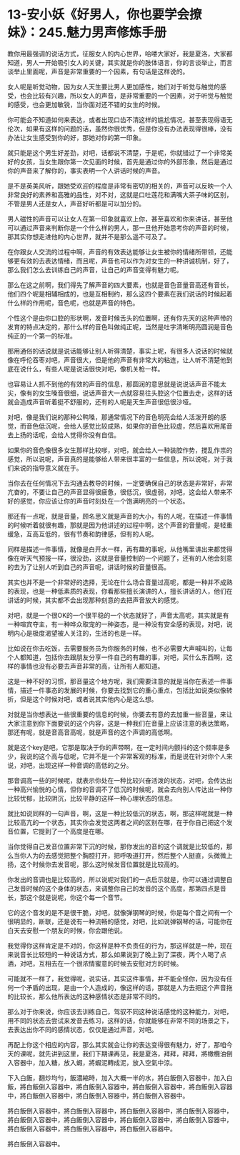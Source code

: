 # 13-安小妖《好男人，你也要学会撩妹》：245.魅力男声修炼手册

教你用最强调的说话方式，征服女人的内心世界，哈喽大家好，我是夏洛，大家都知道，男人一开始吸引女人的关键，其实就是你的肢体语言，你的言谈举止，而言谈举止里面呢，声音是非常重要的一个因素，有句话是这样说的。

女人呢是听觉动物，因为女人天生要比男人更加感性，她们对于听觉与触觉的感受，也会比较有兴趣，所以女人的声音，是非常重要的一个因素，对于听觉与触觉的感受，也会更加敏锐，当你面对还不错的女生的时候。

你可能会不知道如何来表达，或者出现口齿不清这样的尴尬情况，甚至表现得语无伦次，如果有这样的问题的话，虽然你很优秀，但是你没有办法表现得很棒，没有办法让女生感受到你的好，那她对你的第一印象。

就只能是这个男生好差劲，对吧，话都说不清楚，于是呢，你就错过了一个非常美好的女孩，当女生跟你第一次见面的时候，首先是通过你的外部形象，然后是通过你的声音来了解你的，事实表明一个人讲话时候的声音。

是不是英美风听，跟她受欢迎的程度是非常有密切的相关的，声音可以反映一个人非常良好的素养和高雅的品性，对不对，这就是口吐莲花和满嘴大茶子味的区别，不管是男人还是女人，声音好听都是可以加分的。

男人磁性的声音可以让女人在第一印象就喜欢上你，甚至喜欢和你来讲话，甚至他可以通过声音来判断你是一个什么样的男人，那一旦他开始思考你的声音的时候，那其实你想走进他的内心世界，就并不是那么遥不可及了。

在你跟女人交流的过程中啊，声音的有效表达能够让女生被你的情绪所带领，还能够更有效的去表达情绪，而且呢，声音也可以作为对女生的一种讲诚机制，好了，那么我们怎么去训练自己的声音，让自己的声音变得有魅力呢。

那么在这之前啊，我们得先了解声音的四大要素，也就是音色音量音高还有音长，他们四个呢是相辅相成的，也是互相制约，那么这四个要素在我们说话的时候起着什么样的作用呢，音色呢，也就是声音的特色。

个性这个是由你口腔的形状啊，发音时候舌头的位置啊，还有你先天的这种声带的发育的特点决定的，那什么样的音色叫做纯正呢，当然是吐字清晰明亮圆润是音色纯正的一个第一的标准。

那用通俗的话说就是说话能够让别人听得清楚，事实上呢，有很多人说话的时候就像在呼伦吞枣对吧，声音很大，但是他的声音有非常大的粘连，让人听不清楚他到底在说什么，有些人呢是说话很快对吧，像机关枪一样。

也容易让人抓不到他的有效的声音的信息，那圆润的意思就是说说话声音不能太尖，像有的女生嗓音很细，说话声音大一点就容易往头腔这个位置去走，这样的话就会造成声音听着挺不舒服的，还有的人呢是天生声音很低很沙哑。

对吧，像是我们说的那种公鸭嗓，那通常情况下的音色明亮会给人活泼开朗的感觉，而音色低沉呢，会给人感觉比较成熟，如果你的音色比较虚，然后喜欢用尾音去上扬的话呢，会给人觉得你没有自信。

如果你的音色像很多女生那样比较嗲，对吧，就会给人一种装腔作势，搅乱作祟的感觉，所以说呢，声音真的是能够给人带来很丰富的一些信息，所以说呢，对于我们来说的指导意义就在于。

当你去在任何情况下去沟通去教导的时候，一定要确保自己的状态是非常好，非常亢奋的，不要让自己的声音显得很疲惫，很低沉，很虚弱，对吧，这会给人带来不好的感觉，你应该让你的声音时刻处在一个饱满明亮的一个状态。

那还有一点呢，就是音量，顾名思义就是声音的大小，有的人呢，在描述一件事情的时候听着就很有趣，那就是因为他讲述的过程中啊，这个声音的音量呢，是轻重缓急，互高互低的，很有节奏和韵律感，但有的人呢。

同样是描述一件事情，就像是白开水一样，再有趣的事呢，从他嘴里讲出来都觉得像在听天气预报一样，很没劲，这就是音量控制的一个问题了，还有的人他会刻意的去为了让别人听到自己的声音呢，讲话时候的音量很高。

其实也并不是一个非常好的选择，无论在什么场合音量过高呢，都是一种并不成熟的表现，也是一种低素质的表现，你看那些擅长演讲的人，擅长讲话的人，他们在讲话的时候，其实都不会出现那种刻意的去把声音放大的感觉。

对吧，就是一个很OK的一个很平稳的一个状态就好了，声音太高呢，其实就是有一种喧宾夺主，有一种哗众取宠的一种姿态，是一种没有安全感的表现，对吧，说明内心是极度渴望被人关注的，生活的也是一样。

比如说在你去吃饭，去需要服务员为你服务的时候，也不必需要大声喊叫的，让每个人都知道，包括你去跟朋友分享一件自己的有趣的事，对吧，买什么东西啊，这样的事情也没有必要去声音非常的高，让所有人都知道。

这是一种不好的习惯，那音量这个地方呢，我们需要注意的就是当你在表述一件事情，描述一件事态的发展的时候，你要去找到它的重心重点，包括比如说类似像转折，但是这个时候对吧，或者说其实他内心是这么想。

对就是当你想表达一些很重要的信息的时候，你要去有意的去加重一些音量，来让大家注意到你下面要说的这个内容，这是一种我们在音量上应该注意的表达策略，那还有呢，就是音高音高呢，就是声音的这个声调的高低啊。

就是这个key是吧，它那是取决于你的声带啊，在一定时间内颤抖的这个频率是多少，我说的这个高与低呢，它并不是一个非常客观的标准，而是说在针对你个人来说，对吧，出现这样一种音调的高低的之分。

那音调高一些的时候呢，就表示你处在一种比较兴奋活泼的状态，对吧，会传达出一种高兴愉悦的心情，但你的音调不了低沉的时候呢，就会去向别人传达出一种你比较忧郁，比较阴沉，比较平静的这样一种心理状态的信息。

就比如说同样的一句声音，啊，这是一种比较低沉的状态，啊，那这样呢就是一种比较高亢的一个状态，其实你会发觉这两者之间的区别在哪，在于你自己把这个发音位置，它提到了一个高度是在哪。

当你觉得自己发音位置非常下沉的时候，那你发出的音的这个调就是比较低的，那么当你人为的去感觉把整个胸腔打开，把呼吸道打开，然后整个人挺直，头微微上扬，这个时候你去发音呢，那么这时候发音位置就是比较高的。

你发出的音调也是比较高的，所以说呢对我们的一点启示就是，你可以通过调整自己发音时候的这个身体的状态，来调整你自己的发音的这个高度，那第四点是音长，那这个就是说呢，你这个每一个音节。

它的这个音发的是不是很干脆，对吧，就像弹钢琴的时候，你是每个音之间有一个很明显的，断联，还是说有一种流畅的感觉，对吧，比如说弹钢琴的话，可能你在白天去安慰一个朋友的时候，你会跟他说。

我觉得你这样肯定是不对的，你这样是种不负责任的行为，那这样就是一种，现在来说音长比较短的一种说话方式，那么如果说到了晚上到了深夜，两个人喝了点酒，对吧，互相去在一个很浓情蜜意的时候去安慰对方的时候。

可能就不一样了，我觉得呢，说实话，其实这件事情，并不能全怪你，因为没有任何一个矛盾的出现，是由一个人造成的，像这样的话，那就是人为去把这个声音拖的比较长，那么他所表达的这种感情状态是非常不同的。

那么对于你来说，你应该去训练自己，驾驭不同这种说话感觉的这种能力，对吧，用不同的状态去尝试来发音去练习，这样的话，你就能够在非常不同的场景之下，去表达出你不同的感情状态，仅仅是通过声音，对吧。

再配上你这个相应的内容，那么其实就会让你的表达变得很有魅力，好了，那咱今天的课呢，就先讲到这里，我们下期课再见，我是夏洛，拜拜，拜拜，將橄欖油倒入容器中，加入糖，放入蝦，將蝦泥轉成泥，放入空氣中涼。

下入白飯，翻炒均勻，飯濃縮時，加入大概一半的水，將白飯倒入容器中，加入白飯，將白飯倒入容器中，將白飯倒入容器中，將白飯倒入容器中，將白飯倒入容器中，將白飯倒入容器中，將白飯倒入容器中，將白飯倒入容器中。

將白飯倒入容器中，將白飯倒入容器中，將白飯倒入容器中，將白飯倒入容器中，將白飯倒入容器中，將白飯倒入容器中，將白飯倒入容器中，將白飯倒入容器中，將白飯倒入容器中，將白飯倒入容器中，將白飯倒入容器中。

將白飯倒入容器中。